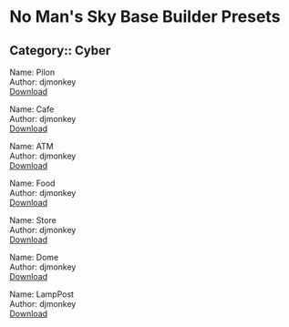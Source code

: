 # No Man's Sky Base Builder Presets  

## Category:: Cyber

Name: Pilon  
Author: djmonkey  
[Download](https://raw.githubusercontent.com/charliebanks/nms-base-builder-presets/master/Cyber/djmonkey_Pilon.json)  

Name: Cafe  
Author: djmonkey  
[Download](https://raw.githubusercontent.com/charliebanks/nms-base-builder-presets/master/Cyber/djmonkey_Cafe.json)  

Name: ATM  
Author: djmonkey  
[Download](https://raw.githubusercontent.com/charliebanks/nms-base-builder-presets/master/Cyber/djmonkey_ATM.json)  

Name: Food  
Author: djmonkey  
[Download](https://raw.githubusercontent.com/charliebanks/nms-base-builder-presets/master/Cyber/djmonkey_Food.json)  

Name: Store  
Author: djmonkey  
[Download](https://raw.githubusercontent.com/charliebanks/nms-base-builder-presets/master/Cyber/djmonkey_Store.json)  

Name: Dome  
Author: djmonkey  
[Download](https://raw.githubusercontent.com/charliebanks/nms-base-builder-presets/master/Cyber/djmonkey_Dome.json)  

Name: LampPost  
Author: djmonkey  
[Download](https://raw.githubusercontent.com/charliebanks/nms-base-builder-presets/master/Cyber/djmonkey_LampPost.json)  


